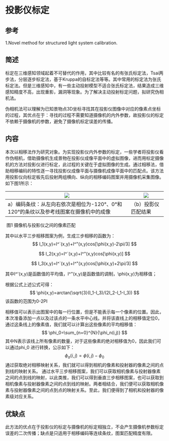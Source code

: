 # 投影仪标定

## 参考

 1.Novel method for structured light system calibration. 



## 简述

​	标定在三维感知领域起着不可替代的作用，其中比较有名的有张氏标定法，Tsai两步法，分层逐步标定法，基于Kruppa的自标定法等等。其中常用的标定法为张氏标定法。但是三维感知中，有一些主动投射模型不适合张氏标定法，结果造成三维感知精度不高，出现重影，漏洞等现象。为了解决主动投射标定问题，拟研究伪相机法。

​	伪相机法可以理解为已知景物点3D坐标寻找其在投影仪图像中对应的像素点坐标的过程，其优点在于：寻找的过程不需要知道摄像机的内外参数，故投影仪的标定不依赖于摄像机的参数，避免了摄像机标定误差的传播。



## 内容

​	本次以相移法作为研究对象。为实现投影仪内外参数的标定，一些学者将投影仪看作伪相机，借助摄像机生成景物在投影仪成像平面中的虚拟图像，进而用标定摄像机的方法对投影仪进行标定，此过程的关键在于虚拟图像的生成。通过相移法，借助相移编码的特性逐一寻找投影仪成像平面与摄像机成像平面中的匹配点。该方法用投影仪向标定板先后投射两组横向、纵向的相移编码图案并用摄像机采集图像。如下图1所示：

| ![](E:\学习\项目\标定\投影仪标定\picture\1.png)              | ![](E:\学习\项目\标定\投影仪标定\picture\2.png) |
| ------------------------------------------------------------ | ----------------------------------------------- |
| a）编码条纹：从左向右依次是相位为-120°、0°和120°的条纹以及参考线图案在摄像机中的成像 | （b）投影仪匹配结果                             |

​																			图1 摄像机与投影仪之间的像素匹配



其中以水平三步相移图案为例，生成三步相移的函数为：
$$
I_1(x,y)=I^`(x,y)+I^"(x,y)cos[\phi(x,y)-2\pi/3]
$$

$$
I_2(x,y)=I^`(x,y)+I^"(x,y)cos[\phi(x,y)]
$$

$$
I_3(x,y)=I^`(x,y)+I^"(x,y)cos[\phi(x,y)+2\pi/3]
$$

​	其中I^'(x,y)是函数值的平均值，I^"(x,y)是函数值的调制，\phi(x,y)为相移值；

根据公式上述公式可得：
$$
\phi(x,y)=arctan(\sqrt{3}(I_1-I_3)/(2I_2-I_1-I_3))
$$
该函数的范围为0-2PI

​	相移值可以表示出图案中的每一行位置，但是不能表示每一个像素的位置。因此，本次准备添加一点以及过该点的一条水平中心线。并将该直线上的相移值定位0，通过这条线上的像素值，我们就可以计算出这些像素的平均相移值：
$$
\phi_0=\sum_{n=0}^{N}{\phi_n(i,j)}
$$
其中N表示该线上所有像素的数量，对于这些像素的绝对相移值为0，因此我们可以通过phi_0 进行转换，公示如下：
$$
\phi_a(i,j)=\phi(i,j)-\phi_0
$$
​	通过获取绝对相移映射关系，我们就可以得到相机的像素和投射器的像素之间的点到线的映射关系。
通过水平三步相移图案，我们可以获取相机像素与投射器像素之间的点到线的映射，以此类推，我们可以得到垂直三步相移图案，也可以获取到相机像素与投射器像素之间的点到线的映射。两者相结合，我们便可以获取相机像素与投射器像素之间的点到点的映射关系。至此，我们便得到了相机和投射器的像素级对应关系。



## 优缺点

​	此方法的优点在于投影仪的标定与摄像机的标定相独立，不会产生摄像机参数标定误差的二次传播；缺点是只适用于相移编码等连续条纹，图案匹配精度有限。